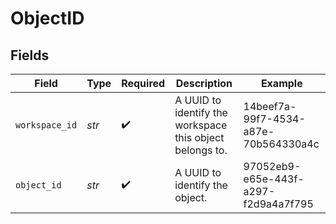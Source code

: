 # ObjectID


## Fields

| Field                                                    | Type                                                     | Required                                                 | Description                                              | Example                                                  |
| -------------------------------------------------------- | -------------------------------------------------------- | -------------------------------------------------------- | -------------------------------------------------------- | -------------------------------------------------------- |
| `workspace_id`                                           | *str*                                                    | :heavy_check_mark:                                       | A UUID to identify the workspace this object belongs to. | 14beef7a-99f7-4534-a87e-70b564330a4c                     |
| `object_id`                                              | *str*                                                    | :heavy_check_mark:                                       | A UUID to identify the object.                           | 97052eb9-e65e-443f-a297-f2d9a4a7f795                     |
